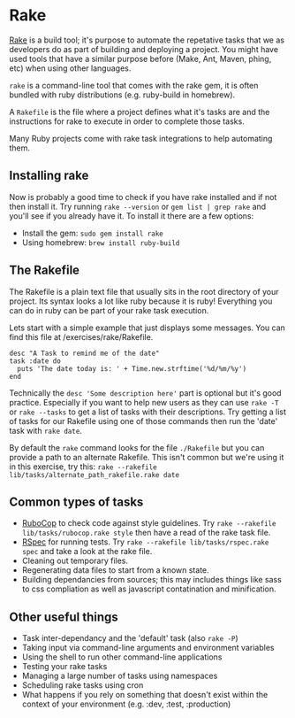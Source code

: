 # Rake

[Rake](https://github.com/ruby/rake "Official Rake Github") is a build tool; it's purpose to automate the repetative tasks that we as developers do as part of building and deploying a project. You might have used tools that have a similar purpose before (Make, Ant, Maven, phing, etc) when using other languages.

`rake` is a command-line tool that comes with the rake gem, it is often bundled with ruby distributions (e.g. ruby-build in homebrew).

A `Rakefile` is the file where a project defines what it's tasks are and the instructions for rake to execute in order to complete those tasks.

Many Ruby projects come with rake task integrations to help automating them.

## Installing rake
Now is probably a good time to check if you have rake installed and if not then install it. Try running `rake --version` or `gem list | grep rake` and you'll see if you already have it. To install it there are a few options:
* Install the gem: `sudo gem install rake`
* Using homebrew: `brew install ruby-build`

## The Rakefile
The Rakefile is a plain text file that usually sits in the root directory of your project. Its syntax looks a lot like ruby because it is ruby! Everything you can do in ruby can be part of your rake task execution.

Lets start with a simple example that just displays some messages. You can find this file at /exercises/rake/Rakefile.
```
desc "A Task to remind me of the date"
task :date do
  puts 'The date today is: ' + Time.new.strftime('%d/%m/%y')
end
```

Technically the `desc 'Some description here'` part is optional but it's good practice. Especially if you want to help new users as they can use `rake -T` or `rake --tasks` to get a list of tasks with their descriptions. Try getting a list of tasks for our Rakefile using one of those commands then run the 'date' task with `rake date`.

By default the `rake` command looks for the file `./Rakefile` but you can provide a path to an alternate Rakefile. This isn't common but we're using it in this exercise, try this: `rake --rakefile lib/tasks/alternate_path_rakefile.rake date`

## Common types of tasks
* [RuboCop](https://github.com/bbatsov/rubocop) to check code against style guidelines. Try `rake --rakefile lib/tasks/rubocop.rake style` then have a read of the rake task file.
* [RSpec](https://www.relishapp.com/rspec/rspec-core/docs/command-line/rake-task) for running tests. Try `rake --rakefile lib/tasks/rspec.rake spec` and take a look at the rake file.
* Cleaning out temporary files.
* Regenerating data files to start from a known state.
* Building dependancies from sources; this may includes things like sass to css compliation as well as javascript contatination and minification.

## Other useful things
* Task inter-dependancy and the 'default' task (also `rake -P`)
* Taking input via command-line arguments and environment variables
* Using the shell to run other command-line applications
* Testing your rake tasks
* Managing a large number of tasks using namespaces
* Scheduling rake tasks using cron
* What happens if you rely on something that doesn't exist within the context of your environment (e.g. :dev, :test, :production)
